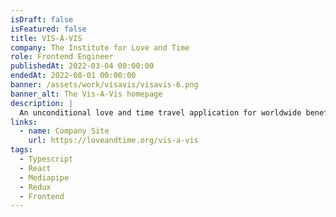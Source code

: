 ```yaml
---
isDraft: false
isFeatured: false
title: VIS-À-VIS
company: The Institute for Love and Time
role: Frontend Engineer
publishedAt: 2022-03-04 00:00:00
endedAt: 2022-08-01 00:00:00
banner: /assets/work/visavis/visavis-6.png
banner_alt: The Vis-A-Vis homepage
description: |
  An unconditional love and time travel application for worldwide benefit.
links:
  - name: Company Site
    url: https://loveandtime.org/vis-a-vis
tags:
  - Typescript
  - React
  - Mediapipe
  - Redux
  - Frontend
---
```

